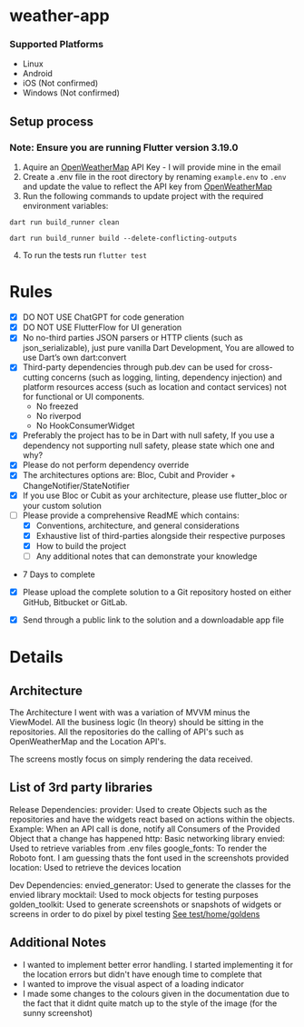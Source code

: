 # weather-app
### Supported Platforms
 - Linux
 - Android
 - iOS (Not confirmed)
 - Windows (Not confirmed)

## Setup process
### Note: Ensure you are running Flutter version 3.19.0
1. Aquire an [OpenWeatherMap](https://openweathermap.org/current) API Key - I will provide mine in the email 
2. Create a .env file in the root directory by renaming `example.env` to `.env` and update the value to reflect the API key from [OpenWeatherMap](https://openweathermap.org/current)
3. Run the following commands to update project with the required environment variables:

`dart run build_runner clean`

`dart run build_runner build --delete-conflicting-outputs`

4. To run the tests run `flutter test` 

# Rules

- [X] DO NOT USE ChatGPT for code generation
- [X] DO NOT USE FlutterFlow for UI generation
- [X] No no-third parties JSON parsers or HTTP clients (such as json_serializable), just pure vanilla Dart Development, You are allowed to use Dart’s own dart:convert
- [X] Third-party dependencies through pub.dev can be used for cross-cutting concerns (such as logging, linting, dependency injection) and platform resources access (such as location and contact services) not for functional or UI components.
    * No freezed
    * No riverpod
    * No HookConsumerWidget
- [X] Preferably the project has to be in Dart with null safety, If you use a dependency not supporting null safety, please state which one and why?
- [X] Please do not perform dependency override
- [X] The architectures options are: Bloc, Cubit and Provider + ChangeNotifier/StateNotifier
- [X] If you use Bloc or Cubit as your architecture, please use flutter_bloc or your custom solution
- [ ] Please provide a comprehensive ReadME which contains:
    - [X] Conventions, architecture, and general considerations
    - [X] Exhaustive list of third-parties alongside their respective purposes
    - [X] How to build the project
    - [ ] Any additional notes that can demonstrate your knowledge

* 7 Days to complete

- [X] Please upload the complete solution to a Git repository hosted on either GitHub, Bitbucket or GitLab.

- [X] Send through a public link to the solution and a downloadable app file


# Details

## Architecture

The Architecture I went with was a variation of MVVM minus the ViewModel. All the business logic (In theory) should be sitting in the repositories. All the repositories do the calling of API's such as OpenWeatherMap and the Location API's. 

The screens mostly focus on simply rendering the data received.

## List of 3rd party libraries
Release Dependencies:
  provider: Used to create Objects such as the repositories and have the widgets react based on actions within the objects. Example: When an API call is done, notify all Consumers of the Provided Object that a change has happened
  http: Basic networking library
  envied: Used to retrieve variables from .env files
  google_fonts: To render the Roboto font. I am guessing thats the font used in the screenshots provided
  location: Used to retrieve the devices location

Dev Dependencies:
  envied_generator: Used to generate the classes for the envied library
  mocktail: Used to mock objects for testing purposes
  golden_toolkit: Used to generate screenshots or snapshots of widgets or screens in order to do pixel by pixel testing [See test/home/goldens](https://github.com/stillie/weather-app/tree/main/test/home/goldens)

## Additional Notes

- I wanted to implement better error handling. I started implementing it for the location errors but didn't have enough time to complete that
- I wanted to improve the visual aspect of a loading indicator
- I made some changes to the colours given in the documentation due to the fact that it didnt quite match up to the style of the image (for the sunny screenshot)